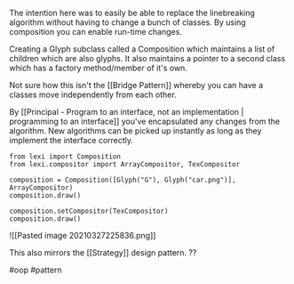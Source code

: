 The intention here was to easily be able to replace the linebreaking algorithm without having to change a bunch of classes.  By using composition you can enable run-time changes.

Creating a Glyph subclass called a Composition which maintains a list of children which are also glyphs.  It also maintains a pointer to a second class which has a factory method/member of it's own. 

Not sure how this isn't the [[Bridge Pattern]] whereby you can have a classes move independently from each other.

By [[Principal - Program to an interface, not an implementation | programming to an interface]] you've encapsulated any changes from the algorithm.  New algorithms can be picked up instantly as long as they implement the interface correctly.

```
from lexi import Composition
from lexi.compositor import ArrayCompositor, TexCompositor

composition = Composition([Glyph("G"), Glyph("car.png")], ArrayCompositor)
composition.draw()

composition.setCompositor(TexCompositor)
composition.draw()
```
![[Pasted image 20210327225836.png]]

This also mirrors the [[Strategy]] design pattern. ??

#oop #pattern